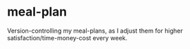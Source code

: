 # meal-plan
Version-controlling my meal-plans, as I adjust them for higher satisfaction/time-money-cost every week.
